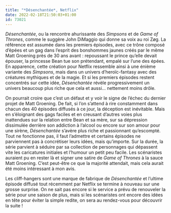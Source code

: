 ```yaml
---
title: "*Désenchantée*, Netflix"
date: 2022-02-18T21:50:03+01:00
id: 73021
---
```


*Désenchantée*, ou la rencontre ahurissante des *Simpsons* et de *Game of Thrones*, comme le suggère John DiMaggio qui donne sa voix au roi Zøg. La référence est assumée dans les premiers épisodes, avec ce trône composé d’épées et un gag dans l’esprit des bonshommes jaunes créés par le même Matt Groening près de 30 ans avant : repoussant le prince qu’elle devait épouser, la princesse Bean tue son prétendant, empalé sur l’une des épées. En apparence, cette création pour Netflix ressemble ainsi à une énième variante des *Simpsons*, mais dans un univers d’heroïc-fantasy avec des créatures mythiques et de la magie. Et si les premiers épisodes restent concentrés sur cette idée, *Désenchantée* révèle progressivement un univers beaucoup plus riche que cela et aussi… nettement moins drôle. 

On pourrait croire que c’est un défaut et y voir le signe de l’échec du dernier projet de Matt Groening. De fait, si l’on s’attend à rire constamment dans chacun des 40 épisodes diffusés à ce jour, la déception est inévitable. Mais en s’éloignant des gags faciles et en creusant d’autres voies plus inattendues sur la relation entre Bean et sa mère, sur sa dépression dissimulée derrière son addiction à l’alcool ou encore sur son amour pour une sirène, *Désenchantée* s’avère plus riche et passionnant qu’escompté. Tout ne fonctionne pas, il faut l’admettre et certains épisodes ne parviennent pas à concrétiser leurs idées, mais qu’importe. Sur la durée, la série parvient à séduire par sa collection de personnages qui dépassent vite les caricatures initiales et l’humour un petit peu facile. Les scénaristes auraient pu en rester là et signer une satire de *Game of Thrones* à la sauce Matt Groening. C’est peut-être ce que la majorité attendait, mais cela aurait été moins intéressant à mon avis. 

Les cliff-hangers sont une marque de fabrique de *Désenchantée* et l’ultime épisode diffusé tout récemment par Netflix se termine à nouveau sur une grosse surprise. On ne sait pas encore si le service a prévu de renouveler la série pour une saison de plus, mais si les scénaristes ont encore des idées en tête pour éviter la simple redite, on sera au rendez-vous pour découvrir la suite !